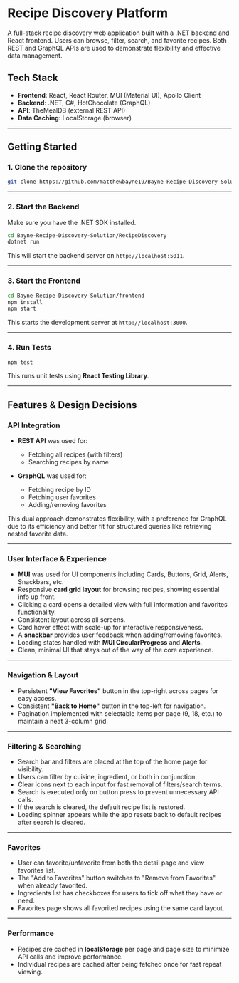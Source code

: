 # Recipe Discovery Platform

A full-stack recipe discovery web application built with a .NET backend and React frontend. Users can browse, filter, search, and favorite recipes. Both REST and GraphQL APIs are used to demonstrate flexibility and effective data management.

## Tech Stack

- **Frontend**: React, React Router, MUI (Material UI), Apollo Client
- **Backend**: .NET, C#, HotChocolate (GraphQL)
- **API**: TheMealDB (external REST API)
- **Data Caching**: LocalStorage (browser)

---

## Getting Started

### 1. Clone the repository

```bash
git clone https://github.com/matthewbayne19/Bayne-Recipe-Discovery-Solution.git
```

---

### 2. Start the Backend

Make sure you have the .NET SDK installed.

```bash
cd Bayne-Recipe-Discovery-Solution/RecipeDiscovery
dotnet run
```

This will start the backend server on `http://localhost:5011`.

---

### 3. Start the Frontend

```bash
cd Bayne-Recipe-Discovery-Solution/frontend
npm install
npm start
```

This starts the development server at `http://localhost:3000`.

---

### 4. Run Tests

```bash
npm test
```

This runs unit tests using **React Testing Library**.

---

## Features & Design Decisions

### API Integration

- **REST API** was used for:
  - Fetching all recipes (with filters)
  - Searching recipes by name

- **GraphQL** was used for:
  - Fetching recipe by ID
  - Fetching user favorites
  - Adding/removing favorites

This dual approach demonstrates flexibility, with a preference for GraphQL due to its efficiency and better fit for structured queries like retrieving nested favorite data.

---

### User Interface & Experience

- **MUI** was used for UI components including Cards, Buttons, Grid, Alerts, Snackbars, etc.
- Responsive **card grid layout** for browsing recipes, showing essential info up front.
- Clicking a card opens a detailed view with full information and favorites functionality.
- Consistent layout across all screens.
- Card hover effect with scale-up for interactive responsiveness.
- A **snackbar** provides user feedback when adding/removing favorites.
- Loading states handled with **MUI CircularProgress** and **Alerts**.
- Clean, minimal UI that stays out of the way of the core experience.

---

### Navigation & Layout

- Persistent **"View Favorites"** button in the top-right across pages for easy access.
- Consistent **"Back to Home"** button in the top-left for navigation.
- Pagination implemented with selectable items per page (9, 18, etc.) to maintain a neat 3-column grid.

---

### Filtering & Searching

- Search bar and filters are placed at the top of the home page for visibility.
- Users can filter by cuisine, ingredient, or both in conjunction.
- Clear icons next to each input for fast removal of filters/search terms.
- Search is executed only on button press to prevent unnecessary API calls.
- If the search is cleared, the default recipe list is restored.
- Loading spinner appears while the app resets back to default recipes after search is cleared.

---

### Favorites

- User can favorite/unfavorite from both the detail page and view favorites list.
- The "Add to Favorites" button switches to "Remove from Favorites" when already favorited.
- Ingredients list has checkboxes for users to tick off what they have or need.
- Favorites page shows all favorited recipes using the same card layout.

---

### Performance

- Recipes are cached in **localStorage** per page and page size to minimize API calls and improve performance.
- Individual recipes are cached after being fetched once for fast repeat viewing.
```